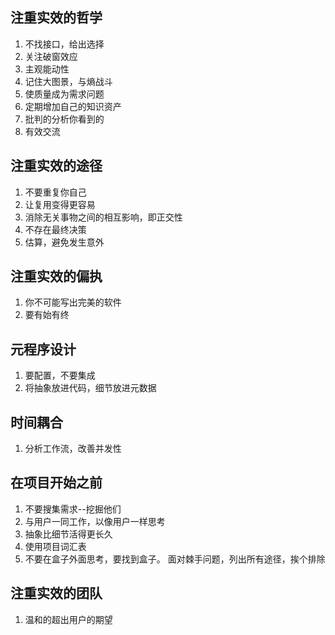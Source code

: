 ## 注重实效的哲学

1. 不找接口，给出选择
2. 关注破窗效应
3. 主观能动性
4. 记住大图景，与熵战斗
5. 使质量成为需求问题
6. 定期增加自己的知识资产
7. 批判的分析你看到的
8. 有效交流

## 注重实效的途径

1. 不要重复你自己
2. 让复用变得更容易
3. 消除无关事物之间的相互影响，即正交性
4. 不存在最终决策
5. 估算，避免发生意外

## 注重实效的偏执

1. 你不可能写出完美的软件
2. 要有始有终

## 元程序设计

1. 要配置，不要集成
2. 将抽象放进代码，细节放进元数据

## 时间耦合

1. 分析工作流，改善并发性

## 在项目开始之前

1. 不要搜集需求--挖掘他们
2. 与用户一同工作，以像用户一样思考
3. 抽象比细节活得更长久
4. 使用项目词汇表
5. 不要在盒子外面思考，要找到盒子。  面对棘手问题，列出所有途径，挨个排除

## 注重实效的团队

1. 温和的超出用户的期望


